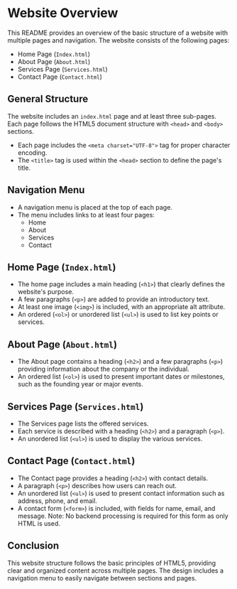 # Website Overview

This README provides an overview of the basic structure of a website with multiple pages and navigation. The website consists of the following pages:

- Home Page (`Index.html`)
- About Page (`About.html`)
- Services Page (`Services.html`)
- Contact Page (`Contact.html`)

## General Structure

The website includes an `index.html` page and at least three sub-pages. Each page follows the HTML5 document structure with `<head>` and `<body>` sections.

- Each page includes the `<meta charset="UTF-8">` tag for proper character encoding.
- The `<title>` tag is used within the `<head>` section to define the page's title.

## Navigation Menu

- A navigation menu is placed at the top of each page.
- The menu includes links to at least four pages:
    - Home
    - About
    - Services
    - Contact

## Home Page (`Index.html`)

- The home page includes a main heading (`<h1>`) that clearly defines the website's purpose.
- A few paragraphs (`<p>`) are added to provide an introductory text.
- At least one image (`<img>`) is included, with an appropriate alt attribute.
- An ordered (`<ol>`) or unordered list (`<ul>`) is used to list key points or services.

## About Page (`About.html`)

- The About page contains a heading (`<h2>`) and a few paragraphs (`<p>`) providing information about the company or the individual.
- An ordered list (`<ol>`) is used to present important dates or milestones, such as the founding year or major events.

## Services Page (`Services.html`)

- The Services page lists the offered services.
- Each service is described with a heading (`<h2>`) and a paragraph (`<p>`).
- An unordered list (`<ul>`) is used to display the various services.

## Contact Page (`Contact.html`)

- The Contact page provides a heading (`<h2>`) with contact details.
- A paragraph (`<p>`) describes how users can reach out.
- An unordered list (`<ul>`) is used to present contact information such as address, phone, and email.
- A contact form (`<form>`) is included, with fields for name, email, and message. Note: No backend processing is required for this form as only HTML is used.

## Conclusion

This website structure follows the basic principles of HTML5, providing clear and organized content across multiple pages. The design includes a navigation menu to easily navigate between sections and pages.

